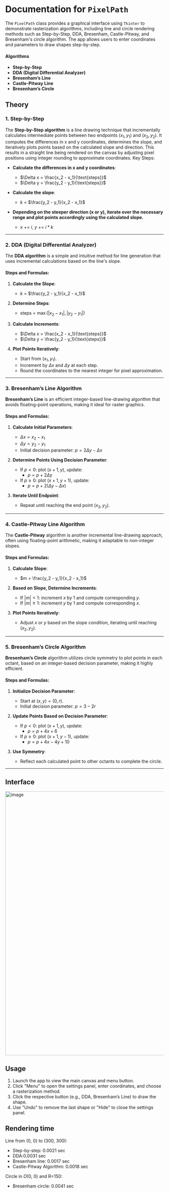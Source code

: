 # Documentation for `PixelPath`

The `PixelPath` class provides a graphical interface using `Tkinter` to demonstrate rasterization algorithms, including line and circle rendering methods such as Step-by-Step, DDA, Bresenham, Castle-Pitway, and Bresenham's circle algorithm. The app allows users to enter coordinates and parameters to draw shapes step-by-step.

#### Algorithms
- **Step-by-Step**
- **DDA (Digital Differential Analyzer)**
- **Bresenham’s Line**
- **Castle-Pitway Line**
- **Bresenham’s Circle**

## Theory

### 1. Step-by-Step
The **Step-by-Step algorithm** is a line drawing technique that incrementally calculates intermediate points between two endpoints $(x_1, y_1)$ and $(x_2, y_2)$. It computes the differences in x and y coordinates, determines the slope, and iteratively plots points based on the calculated slope and direction. This results in a straight line being rendered on the canvas by adjusting pixel positions using integer rounding to approximate coordinates.
Key Steps:
- **Calculate the differences in x and y coordinates**:
  
   - $\Delta x = \frac{x_2 - x_1}{\text{steps}}$
   - $\Delta y = \frac{y_2 - y_1}{\text{steps}}$
     
- **Calculate the slope**:
  
   - $k$ = $\frac{y_2 - y_1}{x_2 - x_1}$
     
- **Depending on the steeper direction (x or y), iterate over the necessary range and plot points accordingly using the calculated slope.**
  
   - $x$ += $i$, $y$ += $i * k$
     
---

### 2. DDA (Digital Differential Analyzer)
The **DDA algorithm** is a simple and intuitive method for line generation that uses incremental calculations based on the line's slope.

#### Steps and Formulas:
1. **Calculate the Slope**:
   - $k$ = $\frac{y_2 - y_1}{x_2 - x_1}$

2. **Determine Steps**:
   - steps = $\max(|x_2 - x_1|, |y_2 - y_1|)$

3. **Calculate Increments**:
   - $\Delta x = \frac{x_2 - x_1}{\text{steps}}$
   - $\Delta y = \frac{y_2 - y_1}{\text{steps}}$

4. **Plot Points Iteratively**:
   - Start from $(x_1, y_1)$.
   - Increment by $\Delta x$ and $\Delta y$ at each step.
   - Round the coordinates to the nearest integer for pixel approximation.

---

### 3. Bresenham’s Line Algorithm
**Bresenham’s Line** is an efficient integer-based line-drawing algorithm that avoids floating-point operations, making it ideal for raster graphics.

#### Steps and Formulas:
1. **Calculate Initial Parameters**:
   - $\Delta x = x_2 - x_1$
   - $\Delta y = y_2 - y_1$
   - Initial decision parameter: $p = 2 \Delta y - \Delta x$

2. **Determine Points Using Decision Parameter**:
   - If $p < 0$: plot $(x+1, y)$, update:
     - $p = p + 2 \Delta y$
   - If $p \geq 0$: plot $(x+1, y+1)$, update:
     - $p = p + 2 (\Delta y - \Delta x)$

3. **Iterate Until Endpoint**:
   - Repeat until reaching the end point $(x_2, y_2)$.

---

### 4. Castle-Pitway Line Algorithm
The **Castle-Pitway** algorithm is another incremental line-drawing approach, often using floating-point arithmetic, making it adaptable to non-integer slopes.

#### Steps and Formulas:
1. **Calculate Slope**:
   - $m = \frac{y_2 - y_1}{x_2 - x_1}$

2. **Based on Slope, Determine Increments**:
   - If $|m| < 1$: increment $x$ by 1 and compute corresponding $y$.
   - If $|m| \geq 1$: increment $y$ by 1 and compute corresponding $x$.

3. **Plot Points Iteratively**:
   - Adjust $x$ or $y$ based on the slope condition, iterating until reaching $(x_2, y_2)$.

---

### 5. Bresenham’s Circle Algorithm
**Bresenham’s Circle** algorithm utilizes circle symmetry to plot points in each octant, based on an integer-based decision parameter, making it highly efficient.

#### Steps and Formulas:
1. **Initialize Decision Parameter**:
   - Start at $(x, y) = (0, r)$.
   - Initial decision parameter: $p = 3 - 2r$

2. **Update Points Based on Decision Parameter**:
   - If $p < 0$: plot $(x+1, y)$, update:
     - $p = p + 4x + 6$
   - If $p \geq 0$: plot $(x+1, y-1)$, update:
     - $p = p + 4x - 4y + 10$

3. **Use Symmetry**:
   - Reflect each calculated point to other octants to complete the circle.

---
## Interface

<img width="839" alt="image" src="https://github.com/user-attachments/assets/617bc20b-48fc-4072-b168-24f5a9847856">



## Usage
1. Launch the app to view the main canvas and menu button.
2. Click "Menu" to open the settings panel, enter coordinates, and choose a rasterization method.
3. Click the respective button (e.g., DDA, Bresenham’s Line) to draw the shape.
4. Use "Undo" to remove the last shape or "Hide" to close the settings panel.

## Rendering time
Line from (0, 0) to (300, 300):
- Step-by-step: 0.0021 sec
- DDA:0.0031 sec
- Bresenham line: 0.0017 sec
- Castle-Pitway Algorithm: 0.0018 sec
  
Circle in $O$(0, 0) and R=150:
- Bresenham circle: 0.0041 sec
